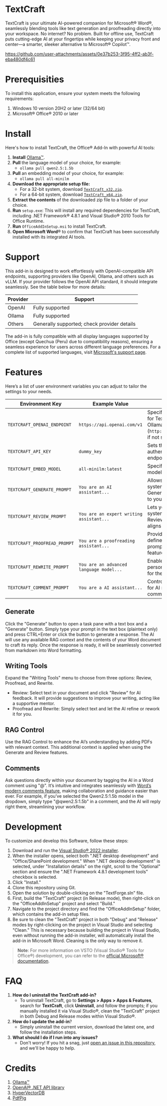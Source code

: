 # TextCraft
TextCraft is your ultimate AI-powered companion for Microsoft® Word®, seamlessly blending tools like text generation and proofreading directly into your workspace. No internet? No problem. Built for offline use, TextCraft puts cutting-edge AI at your fingertips while keeping your privacy front and center—a smarter, sleeker alternative to Microsoft® Copilot™️.


https://github.com/user-attachments/assets/0e37b253-3f95-4ff2-ab3f-eba480df4c61


# Prerequisities
To install this application, ensure your system meets the following requirements:
1. Windows 10 version 20H2 or later (32/64 bit)
2. Microsoft®️ Office®️ 2010 or later


# Install
Here's how to install TextCraft, the Office® Add-In with powerful AI tools:
1. **Install** [Ollama™️](https://ollama.com/download).
2. **Pull** the language model of your choice, for example:
   - `ollama pull qwen2.5:1.5b`
4. **Pull** an embedding model of your choice, for example:
   - `ollama pull all-minilm`
6. **Download the appropriate setup file:**
    - For a 32-bit system, download [`TextCraft_x32.zip`](https://github.com/suncloudsmoon/TextCraft/releases/download/v1.0.6/TextCraft_x32.zip).
    - For a 64-bit system, download [`TextCraft_x64.zip`](https://github.com/suncloudsmoon/TextCraft/releases/download/v1.0.6/TextCraft_x64.zip).
7. **Extract the contents** of the downloaded zip file to a folder of your choice.
8. **Run** `setup.exe`: This will install any required dependencies for TextCraft, including .NET Framework® 4.8.1 and Visual Studio® 2010 Tools for Office Runtime.
9. **Run** `OfficeAddInSetup.msi` to install TextCraft.
10. **Open Microsoft Word**® to confirm that TextCraft has been successfully installed with its integrated AI tools.


# Support
This add-in is designed to work effortlessly with OpenAI-compatible API endpoints, supporting providers like OpenAI, Ollama, and others such as vLLM. If your provider follows the OpenAI API standard, it should integrate seamlessly. See the table below for more details:

| Provider   | Support                                      |
|------------|---------------------------------------------|
| OpenAI     | Fully supported                             |
| Ollama     | Fully supported                             |
| Others     | Generally supported; check provider details |

The add-in is fully compatible with all display languages supported by Office (except Quechua (Peru) due to compatibility reasons), ensuring a seamless experience for users across different language preferences. For a complete list of supported languages, visit [Microsoft's support page](https://support.microsoft.com/en-us/office/what-languages-is-office-available-in-26d30382-9fba-45dd-bf55-02ab03e2a7ec).


# Features
Here’s a list of user environment variables you can adjust to tailor the settings to your needs.

| Environment Key              | Example Value                    | Description                                                                                 |
|------------------------------|-----------------------------------|---------------------------------------------------------------------------------------------|
| `TEXTCRAFT_OPENAI_ENDPOINT`  | `https://api.openai.com/v1`      | Specifies the API endpoint for TextCraft. Defaults to Ollama (`http://localhost:11434/v1`) if not specified. |
| `TEXTCRAFT_API_KEY`          | `dummy_key`                      | Sets the API key to authenticate with the API endpoint.                                     |
| `TEXTCRAFT_EMBED_MODEL`      | `all-minilm:latest`              | Specifies the embedding model to use in TextCraft.                                          |
| `TEXTCRAFT_GENERATE_PROMPT`  | `You are an AI assistant...`             | Allows you to customize the system prompt for the Generate feature, tailoring it to your needs. |
| `TEXTCRAFT_REVIEW_PROMPT`    | `You are an expert writing assistant...`             | Lets you override the system prompt for the Review feature, ensuring it aligns with your goals. |
| `TEXTCRAFT_PROOFREAD_PROMPT` | `You are a proofreading assistant...`             | Provides the flexibility to define your own system prompt for the Proofread feature.         |
| `TEXTCRAFT_REWRITE_PROMPT`   | `You are an advanced language model...`             | Enables you to set a personalized system prompt for the Rewrite feature.                    |
| `TEXTCRAFT_COMMENT_PROMPT`   | `You are a AI assistant...`             | Controls the system prompt for AI mentions in comments. |

## Generate
Click the "Generate" button to open a task pane with a text box and a "Generate" button. Simply type your prompt in the text box (plaintext only) and press CTRL+Enter or click the button to generate a response. The AI will use any available RAG context and the contents of your Word document to craft its reply. Once the response is ready, it will be seamlessly converted from markdown into Word formatting.

## Writing Tools
Expand the "Writing Tools" menu to choose from three options: Review, Proofread, and Rewrite.
- Review: Select text in your document and click "Review" for AI feedback. It will provide suggestions to improve your writing, acting like a supportive mentor.
- Proofread and Rewrite: Simply select text and let the AI refine or rework it for you.

## RAG Control
Use the RAG Control to enhance the AI’s understanding by adding PDFs with relevant context. This additional context is applied when using the Generate and Review features.

## Comments
Ask questions directly within your document by tagging the AI in a Word comment using "@". It’s intuitive and integrates seamlessly with [Word’s modern comments feature](https://support.microsoft.com/en-us/office/using-modern-comments-in-word-edc6ae71-0a2d-49fe-8faa-986f1e48136a), making collaboration and guidance easier than ever. For example, if you’ve selected the Qwen2.5:1.5b model in the dropdown, simply type "@qwen2.5:1.5b" in a comment, and the AI will reply right there, streamlining your workflow.

# Development
To customize and develop this Software, follow these steps:
1. Download and run the [Visual Studio® 2022 installer](https://visualstudio.microsoft.com/vs/).
2. When the installer opens, select both ".NET desktop development" and "Office/SharePoint development." When ".NET desktop development" is selected, under "Installation details" on the right, scroll to the "Optional" section and ensure the ".NET Framework 4.8.1 development tools" checkbox is selected.
3. Click "Install."
4. Clone this repository using Git.
5. Open the solution by double-clicking on the "TextForge.sln" file.
6. First, build the "TextCraft" project (in Release mode), then right-click on the "OfficeAddInSetup" project and select "Build."
7. Navigate to the project directory and find the "OfficeAddInSetup" folder, which contains the add-in setup files.
8. Be sure to clean the "TextCraft" project in both "Debug" and "Release" modes by right-clicking on the project in Visual Studio and selecting "Clean." This is necessary because building the project in Visual Studio, even without running the add-in installer, will automatically install the add-in in Microsoft Word. Cleaning is the only way to remove it.

> **Note**: For more information on VSTO (Visual Studio® Tools for Office®) development, you can refer to the [official Microsoft® documentation](https://learn.microsoft.com/en-us/visualstudio/vsto/walkthrough-creating-your-first-vsto-add-in-for-word?view=vs-2022&tabs=csharp).


# FAQ
1. **How do I uninstall the TextCraft add-in?**  
   - To uninstall TextCraft, go to **Settings > Apps > Apps & Features**, search for **TextCraft**, click **Uninstall**, and follow the prompts; if you manually installed it via Visual Studio®, clean the "TextCraft" project in both Debug and Release modes within Visual Studio®.
2. **How do I update the add-in**?
    - Simply uninstall the current version, download the latest one, and follow the installation steps.
2. **What should I do if I run into any issues?**
    - Don't worry! If you hit a snag, just [open an issue in this repository](https://github.com/suncloudsmoon/TextCraft/issues/new), and we'll be happy to help.


# Credits
1. [Ollama™️](https://github.com/ollama/ollama)
2. [OpenAI®️ .NET API library](https://github.com/openai/openai-dotnet)
3. [HyperVectorDB](https://github.com/suncloudsmoon/HyperVectorDB)
4. [PdfPig](https://github.com/UglyToad/PdfPig)
 
